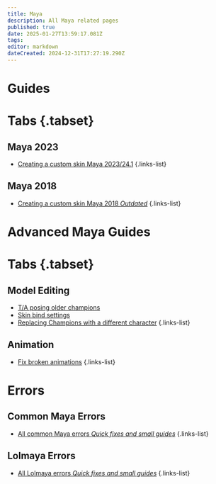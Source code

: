 ```yaml
---
title: Maya
description: All Maya related pages
published: true
date: 2025-01-27T13:59:17.081Z
tags: 
editor: markdown
dateCreated: 2024-12-31T17:27:19.290Z
---
```


# Guides

# Tabs {.tabset}
## Maya 2023
- [Creating a custom skin Maya 2023/24.1](/specific-guide/3d-modelling/maya/2023)
 {.links-list}
 
## Maya 2018
- [Creating a custom skin Maya 2018 *Outdated*](/specific-guide/3d-modelling/maya/2018)
 {.links-list}

# Advanced Maya Guides
# Tabs {.tabset}
## Model Editing
- [T/A posing older champions](/specific-guide/3d-modelling/maya/tposeoldchamps)
- [Skin bind settings](/specific-guide/3d-modelling/maya/bind-settings)
- [Replacing Champions with a different character](/specific-guide/3d-modelling/Replacing-Champion-With-Different-Model)
{.links-list}

## Animation
- [Fix broken animations](/specific-guide/animation/maya/fix-broken-animations)
{.links-list}


# Errors

## Common Maya Errors

- [All common Maya errors *Quick fixes and small guides*](/core-guides/tools/maya/errorlist)
{.links-list}

## Lolmaya Errors

- [All Lolmaya errors *Quick fixes and small guides*](/core-guides/tools/maya/lolmaya-errorlist)
{.links-list}
